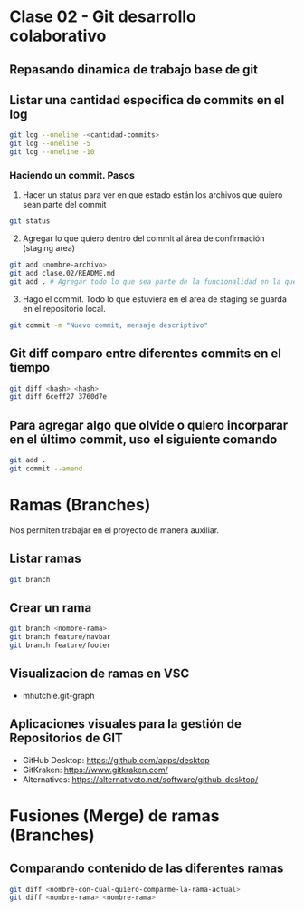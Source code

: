 # Clase 02 - Git desarrollo colaborativo

## Repasando dinamica de trabajo base de git

## Listar una cantidad especifica de commits en el log

```sh
git log --oneline -<cantidad-commits>
git log --oneline -5
git log --oneline -10
```

### Haciendo un commit. Pasos

1. Hacer un status para ver en que estado están los archivos que quiero sean parte del commit

```sh
git status
```

2. Agregar lo que quiero dentro del commit al área de confirmación (staging area)

```sh
git add <nombre-archivo>
git add clase.02/README.md
git add . # Agregar todo lo que sea parte de la funcionalidad en la que trabajo
```

3. Hago el commit. Todo lo que estuviera en el area de staging se guarda en el repositorio local.

```sh
git commit -m "Nuevo commit, mensaje descriptivo"
```

## Git diff comparo entre diferentes commits en el tiempo

```sh
git diff <hash> <hash>
git diff 6ceff27 3760d7e
```

## Para agregar algo que olvide o quiero incorparar en el último commit, uso el siguiente comando

```sh
git add .
git commit --amend
```
# Ramas (Branches)
Nos permiten trabajar en el proyecto de manera auxiliar.

## Listar ramas

```sh
git branch
```

## Crear un rama

```sh
git branch <nombre-rama>
git branch feature/navbar
git branch feature/footer
```

## Visualizacion de ramas en VSC

* mhutchie.git-graph

## Aplicaciones visuales para la gestión de Repositorios de GIT

* GitHub Desktop: <https://github.com/apps/desktop>
* GitKraken: <https://www.gitkraken.com/>
* Alternatives: <https://alternativeto.net/software/github-desktop/>


# Fusiones (Merge) de ramas (Branches)

## Comparando contenido de las diferentes ramas

```sh
git diff <nombre-con-cual-quiero-comparme-la-rama-actual>
git diff <nombre-rama> <nombre-rama>
```